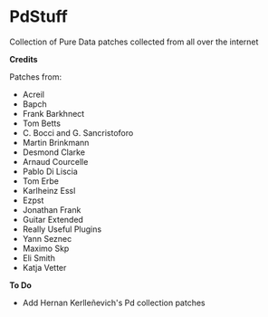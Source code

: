 # PdStuff
Collection of Pure Data patches collected from all over the internet

**Credits**

Patches from: 
* Acreil
* Bapch
* Frank Barkhnect
* Tom Betts
* C. Bocci and G. Sancristoforo
* Martin Brinkmann
* Desmond Clarke
* Arnaud Courcelle
* Pablo Di Liscia
* Tom Erbe
* Karlheinz Essl
* Ezpst
* Jonathan Frank
* Guitar Extended
* Really Useful Plugins
* Yann Seznec
* Maximo Skp
* Eli Smith
* Katja Vetter


**To Do**
* Add Hernan Kerlleñevich's Pd collection patches
